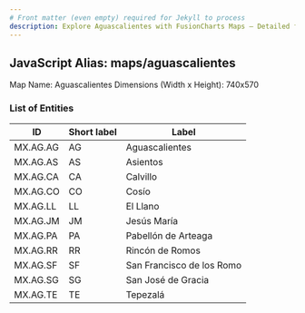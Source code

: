 ```yaml
---
# Front matter (even empty) required for Jekyll to process
description: Explore Aguascalientes with FusionCharts Maps – Detailed features for seamless integration. Try now & enhance your data visualization today! 
---
```


## JavaScript Alias: maps/aguascalientes

Map Name: Aguascalientes
Dimensions (Width x Height): 740x570

### List of Entities

| ID       | Short label | Label                     |
| -------- | ----------- | ------------------------- |
| MX.AG.AG | AG          | Aguascalientes            |
| MX.AG.AS | AS          | Asientos                  |
| MX.AG.CA | CA          | Calvillo                  |
| MX.AG.CO | CO          | Cosío                     |
| MX.AG.LL | LL          | El Llano                  |
| MX.AG.JM | JM          | Jesús María               |
| MX.AG.PA | PA          | Pabellón de Arteaga       |
| MX.AG.RR | RR          | Rincón de Romos           |
| MX.AG.SF | SF          | San Francisco de los Romo |
| MX.AG.SG | SG          | San José de Gracia        |
| MX.AG.TE | TE          | Tepezalá                  |
